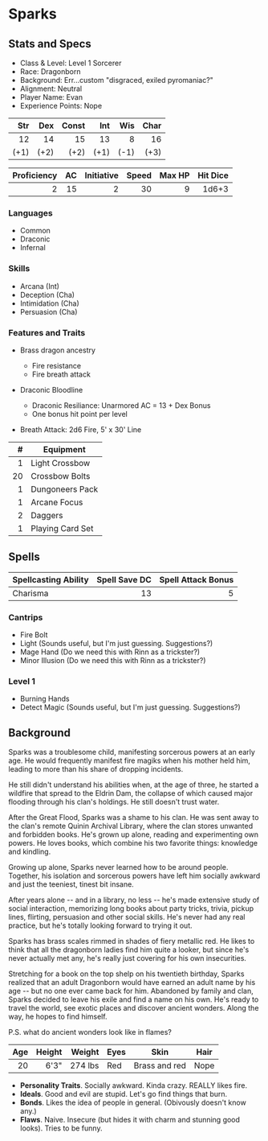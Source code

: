 # Sparks

## Stats and Specs

* Class & Level: Level 1 Sorcerer
* Race: Dragonborn
* Background: Err...custom "disgraced, exiled pyromaniac?"
* Alignment: Neutral
* Player Name: Evan
* Experience Points: Nope

Str | Dex | Const | Int | Wis | Char
--: | --: | ----: | --: | --: | ---:
12  |  14 |    15 |  13 |   8 |   16
(+1)| (+2)|   (+2)| (+1)| (-1)|  (+3)

Proficiency | AC  | Initiative | Speed | Max HP | Hit Dice
----------: | --: | ---------: | ----: | -----: | -------:
2           | 15  | 2          | 30    |      9 | 1d6+3

### Languages

* Common
* Draconic
* Infernal

### Skills

* Arcana (Int)
* Deception (Cha)
* Intimidation (Cha)
* Persuasion (Cha)

### Features and Traits

* Brass dragon ancestry
  * Fire resistance
  * Fire breath attack

* Draconic Bloodline
  * Draconic Resiliance: Unarmored AC = 13 + Dex Bonus
  * One bonus hit point per level

* Breath Attack: 2d6 Fire, 5' x 30' Line

\#  | Equipment
--: | ---------
1   | Light Crossbow
20  | Crossbow Bolts
1   | Dungoneers Pack
1   | Arcane Focus
2   | Daggers
1   | Playing Card Set

## Spells

Spellcasting Ability | Spell Save DC | Spell Attack Bonus
-------------------- | ------------: | -----------------:
Charisma             | 13            | 5

### Cantrips

* Fire Bolt
* Light (Sounds useful, but I'm just guessing. Suggestions?)
* Mage Hand (Do we need this with Rinn as a trickster?)
* Minor Illusion (Do we need this with Rinn as a trickster?)

### Level 1

* Burning Hands
* Detect Magic (Sounds useful, but I'm just guessing. Suggestions?)

## Background

Sparks was a troublesome child, manifesting sorcerous powers at an early age. He would frequently manifest fire magiks when his mother held him, leading to more than his share of dropping incidents.

He still didn't understand his abilities when, at the age of three, he started a wildfire that spread to the Eldrin Dam, the collapse of which caused major flooding through his clan's holdings. He still doesn't trust water.

After the Great Flood, Sparks was a shame to his clan. He was sent away to the clan's remote Quinin Archival Library, where the clan stores unwanted and forbidden books. He's grown up alone, reading and experimenting own powers. He loves books, which combine his two favorite things: knowledge and kindling.

Growing up alone, Sparks never learned how to be around people. Together, his isolation and sorcerous powers have left him socially awkward and just the teeniest, tinest bit insane.

After years alone -- and in a library, no less -- he's made extensive study of social interaction, memorizing long books about party tricks, trivia, pickup lines, flirting, persuasion and other social skills. He's never had any real practice, but he's totally looking forward to trying it out.

Sparks has brass scales rimmed in shades of fiery metallic red. He likes to think that all the dragonborn ladies find him quite a looker, but since he's never actually met any, he's really just covering for his own insecurities.

Stretching for a book on the top shelp on his twentieth birthday, Sparks realized that an adult Dragonborn would have earned an adult name by his age -- but no one ever came back for him. Abandoned by family and clan, Sparks decided to leave his exile and find a name on his own. He's ready to travel the world, see exotic places and discover ancient wonders. Along the way, he hopes to find himself.

P.S. what do ancient wonders look like in flames?

Age | Height | Weight  | Eyes | Skin          | Hair
--: | -----: | ------: | ---- | ------------- | ----
20  | 6'3"   | 274 lbs | Red  | Brass and red | Nope

* **Personality Traits**. Socially awkward. Kinda crazy. REALLY likes fire.
* **Ideals**. Good and evil are stupid. Let's go find things that burn.
* **Bonds**. Likes the idea of people in general. (Obivously doesn't know any.)
* **Flaws**. Naive. Insecure (but hides it with charm and stunning good looks). Tries to be funny.
